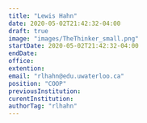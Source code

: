 ```yaml
---
title: "Lewis Hahn"
date: 2020-05-02T21:42:32-04:00
draft: true
image: "images/TheThinker_small.png"
startDate: 2020-05-02T21:42:32-04:00
endDate: 
office:
extention:
email: "rlhahn@edu.uwaterloo.ca"
position: "COOP"
previousInstitution: 
curentInstitution: 
authorTag: "rlhahn"
---
```


